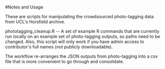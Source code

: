 #Notes and Usage

These are scripts for manipulating the crowdsourced photo-tagging data from UCL's Horsfield archive.

phototagging_cleanup.R -- A set of example R commands that are currently run locally on an example set of photo-tagging outputs, so paths need to be changed. Also, this script will only work if you have admin access to contributor's full names (not publicly downloadable). 

The workflow re-arranges the JSON outputs from photo-tagging into a csv file that is more convenient to go through and consolidate. 
